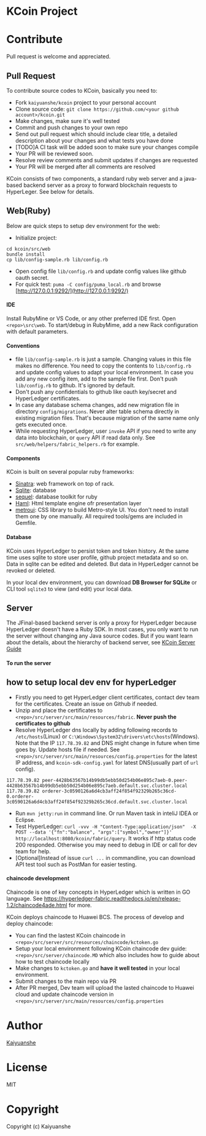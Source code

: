 KCoin Project
========

# Contribute
Pull request is welcome and appreciated.

## Pull Request
To contribute source codes to KCoin, basically you need to:

- Fork `kaiyuanshe/kcoin` project to your personal account
- Clone source code: `git clone https://github.com/<your github account>/kcoin.git`
- Make changes, make sure it's well tested
- Commit and push changes to your own repo
- Send out pull request which should include clear title, a detailed description about your changes and what tests you have done
- [TODO]A CI task will be added soon to make sure your changes compile
- Your PR will be reviewed soon. 
- Resolve review comments and submit updates if changes are requested
- Your PR will be merged after all comments are resolved

KCoin consists of two components, a standard ruby web server and a java-based backend server as a proxy to forward blockchain requests to HyperLeger. See below for details.

## Web(Ruby)

Below are quick steps to setup dev environment for the web:

- Initialize project:
```
cd kcoin/src/web
bundle install
cp lib/config-sample.rb lib/config.rb
```
- Open config file `lib/config.rb` and update config values like github oauth secret.
- For quick test: `puma -C config/puma_local.rb` and browse [http://127.0.0.1:9292/](http://127.0.0.1:9292/)

#### IDE

Install RubyMine or VS Code, or any other preferred IDE first. Open `<repo>\src\web`.
To start/debug in RubyMime, add a new Rack configuration with default parameters.

#### Conventions

- file `lib/config-sample.rb` is just a sample. Changing values in this file makes no difference. You need to copy the contents to `lib/config.rb` and update config values to adapt your local environment. In case you add any new config item, add to the sample file first. Don't push `lib/config.rb` to github. It's ignored by default.
- Don't push any confidentials to github like oauth key/secret and HyperLedger certificates.
- In case any database schema changes, add new migration file in directory `config/migrations`. Never alter table schema directly in existing migration files. That's because migration of the same name only gets executed once. 
- While requesting HyperLedger, user `invoke` API if you need to write any data into blockchain,  or `query` API if read data only. See `src/web/helpers/fabric_helpers.rb` for example. 

#### Components
KCoin is built on several popular ruby frameworks:
- [Sinatra](http://sinatrarb.com/documentation.html): web framework on top of rack.
- [Sqlite](https://www.sqlite.org/docs.html): database
- [sequel](https://sequel.jeremyevans.net/documentation.html): database toolkit for ruby
- [Haml](http://haml.info/docs/yardoc/): Html template engine ofr presentation layer
- [metroui](https://metroui.org.ua/intro.html): CSS library to build Metro-style UI.
You don't need to install them one by one manually. All required tools/gems are included in Gemfile.

#### Database

KCoin uses HyperLedger to persist token and token history. At the same time uses sqlite to store user profile, github project metadata and so on. Data in sqlite can be edited and deleted. But data in HyperLedger cannot be revoked or deleted.

In your local dev environment, you can download **DB Browser for SQLite** or CLI tool `sqlite3` to view (and edit) your local data. 

## Server

The JFinal-based backend server is only a proxy for HyperLedger because HyperLedger doesn't have a Ruby SDK. In most cases, you only want to run the server without changing any Java source codes. But if you want learn about the details, about the hierarchy of backend server, see [KCoin Server Guide](https://github.com/kaiyuanshe/kcoin/tree/master/src/server)

#### To run the server

## how to setup local dev env for hyperLedger

- Firstly you need to get HyperLedger client certificates, contact dev team for the certificates. Create an issue on Github if needed. 
- Unzip and place the certificates to `<repo>/src/server/src/main/resources/fabric`. **Never push the certificates to github**
- Resolve HyperLedger dns locally by adding following records to `/etc/hosts`(Linux) or `C:\Windows\System32\drivers\etc\hosts`(Windows). Note that the IP `117.78.39.82` and DNS might change in future when time goes by. Update hosts file if needed. See `<repo>/src/server/src/main/resources/config.properties` for the latest IP address, and `kcoin-sdk-config.yaml` for latest DNS(usually part of `url` config).

```
117.78.39.82 peer-4428b63567b14b99db5ebb50d254b06e895c7aeb-0.peer-4428b63567b14b99db5ebb50d254b06e895c7aeb.default.svc.cluster.local
117.78.39.82 orderer-3c0590126a6d4cb3aff24f854f92329b265c36cd-0.orderer-3c0590126a6d4cb3aff24f854f92329b265c36cd.default.svc.cluster.local
```
- Run `mvn jetty:run` in command line. Or run Maven task in inteliJ IDEA or Eclipse.
- Test HyperLedger: `curl -vvv -H "Content-Type:application/json"  -X POST --data '{"fn":"balance", "args":["symbol","owner"]}' http://localhost:8080/kcoin/fabric/query`. It works if http status code 200 responded. Otherwise you may need to debug in IDE or call for dev team for help.
- [Optional]Instead of issue `curl ...` in commandline, you can download API test tool such as PostMan for easier testing.

#### chaincode development

Chaincode is one of key concepts in HyperLedger which is written in GO language. See https://hyperledger-fabric.readthedocs.io/en/release-1.2/chaincode4ade.html for more.

KCoin deploys chaincode to Huawei BCS. The process of develop and deploy chaincode:
- You can find the lastest KCoin chaincode in `<repo>/src/server/src/resources/chaincode/kctoken.go`
- Setup your local environment following KCoin chaincode dev guide: `<repo>/src/server/chaincode.MD` which also includes how to guide about how to test chaincode locally
- Make changes to `kctoken.go` and **have it well tested** in your local environment.
- Submit changes to the main repo via PR
- After PR merged, Dev team will upload the lasted chaincode to Huawei cloud and update chaincode version in `<repo>/src/server/src/main/resources/config.properties`

# Author
[Kaiyuanshe](http://www.kaiyuanshe.cn)

# License
MIT

# Copyright
Copyright (c) Kaiyuanshe
